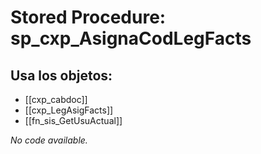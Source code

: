 # Stored Procedure: sp_cxp_AsignaCodLegFacts

## Usa los objetos:
- [[cxp_cabdoc]]
- [[cxp_LegAsigFacts]]
- [[fn_sis_GetUsuActual]]

*No code available.*

